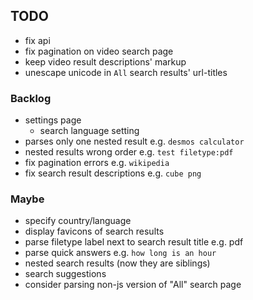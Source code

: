 ## TODO

-   fix api
-   fix pagination on video search page
-   keep video result descriptions' markup
-   unescape unicode in `All` search results' url-titles

### Backlog

-   settings page
    -   search language setting
-   parses only one nested result e.g. `desmos calculator`
-   nested results wrong order e.g. `test filetype:pdf`
-   fix pagination errors e.g. `wikipedia`
-   fix search result descriptions e.g. `cube png`

### Maybe

-   specify country/language
-   display favicons of search results
-   parse filetype label next to search result title e.g. pdf
-   parse quick answers e.g. `how long is an hour`
-   nested search results (now they are siblings)
-   search suggestions
-   consider parsing non-js version of "All" search page
